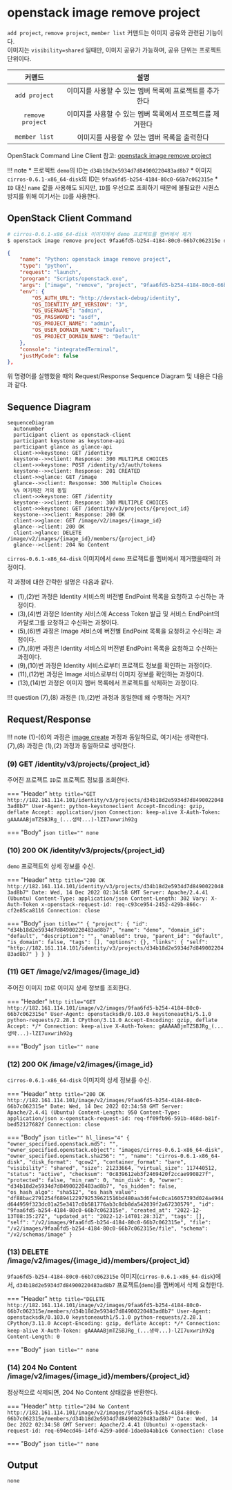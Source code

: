 # openstack image remove project

`add project`, `remove project`, `member list` 커맨드는 이미지 공유와 관련된 기능이다.  
이미지는 `visibility=shared` 일때만, 이미지 공유가 가능하며, 공유 단위는 프로젝트 단위이다.  

| 커맨드 | 설명 |
| :---: | :----: |
| `add project` | 이미지를 사용할 수 있는 멤버 목록에 프로젝트를 추가한다 |
| `remove project` | 이미지를 사용할 수 있는 멤버 목록에서 프로젝트를 제거한다 |
| `member list` | 이미지를 사용할 수 있는 멤버 목록을 출력한다 |

OpenStack Command Line Client 참고: [openstack image remove project](https://docs.openstack.org/python-openstackclient/zed/cli/command-objects/image-v2.html#image-remove-project)

!!! note
    * 프로젝트 `demo`의 ID는 `d34b18d2e5934d7d84900220483ad8b7`
    * 이미지 `cirros-0.6.1-x86_64-disk`의 ID는 `9faa6fd5-b254-4184-80c0-66b7c062315e`
    * `ID` 대신 `name` 값을 사용해도 되지만, `ID`를 우선으로 조회하기 때문에 불필요한 시퀀스 방지를 위해 여기서는 `ID`를 사용한다.

## OpenStack Client Command

``` bash title="python3-openstackclient command"
# cirros-0.6.1-x86_64-disk 이미지에서 demo 프로젝트를 멤버에서 제거
$ openstack image remove project 9faa6fd5-b254-4184-80c0-66b7c062315e d34b18d2e5934d7d84900220483ad8b7
```

``` json title="configuration .vscode/launch.json"
{
    "name": "Python: openstack image remove project",
    "type": "python",
    "request": "launch",
    "program": "Scripts/openstack.exe",
    "args": ["image", "remove", "project", "9faa6fd5-b254-4184-80c0-66b7c062315e", "d34b18d2e5934d7d84900220483ad8b7"],
    "env": {
        "OS_AUTH_URL": "http://devstack-debug/identity",
        "OS_IDENTITY_API_VERSION": "3",
        "OS_USERNAME": "admin",
        "OS_PASSWORD": "asdf",
        "OS_PROJECT_NAME": "admin",
        "OS_USER_DOMAIN_NAME": "Default",
        "OS_PROJECT_DOMAIN_NAME": "Default"
    },
    "console": "integratedTerminal",
    "justMyCode": false
},
```

위 명령어를 실행했을 때의 Request/Response Sequence Diagram 및 내용은 다음과 같다.

## Sequence Diagram

``` mermaid
sequenceDiagram
  autonumber
  participant client as openstack-client
  participant keystone as keystone-api
  participant glance as glance-api
  client->>keystone: GET /identity
  keystone-->>client: Response: 300 MULTIPLE CHOICES
  client->>keystone: POST /identity/v3/auth/tokens
  keystone-->>client: Response: 201 CREATED
  client->>glance: GET /image
  glance-->>client: Response: 300 Multiple Choices
  %% 여기까진 거의 동일
  client->>keystone: GET /identity
  keystone-->>client: Response: 300 MULTIPLE CHOICES
  client->>keystone: GET /identity/v3/projects/{project_id}
  keystone-->>client: Response: 200 OK
  client->>glance: GET /image/v2/images/{image_id}
  glance-->client: 200 OK
  client->glance: DELETE /image/v2/images/{image_id}/members/{project_id}
  glance-->client: 204 No Content

```

`cirros-0.6.1-x86_64-disk` 이미지에서 `demo` 프로젝트를 멤버에서 제거했을때의 과정이다.  

각 과정에 대한 간략한 설명은 다음과 같다.   

- (1),(2)번 과정은 Identity 서비스의 버전별 EndPoint 목록을 요청하고 수신하는 과정이다.  
- (3),(4)번 과정은 Identity 서비스에 Access Token 발급 및 서비스 EndPoint의 카탈로그를 요청하고 수신하는 과정이다.  
- (5),(6)번 과정은 Image 서비스에 버전별 EndPoint 목록을 요청하고 수신하는 과정이다.  
- (7),(8)번 과정은 Identity 서비스의 버전별 EndPoint 목록을 요청하고 수신하는 과정이다.  
- (9),(10)번 과정은 Identity 서비스로부터 프로젝트 정보를 확인하는 과정이다.  
- (11),(12)번 과정은 Image 서비스로부터 이미지 정보를 확인하는 과정이다.  
- (13),(14)번 과정은 이미지 멤버 목록에서 프로젝트를 삭제하는 과정이다.  


!!! question
    (7),(8) 과정은 (1),(2)번 과정과 동일한데 왜 수행하는 거지?  


## Request/Response

!!! note
    (1)-(6)의 과정은 [image create](./create.md) 과정과 동일하므로, 여기서는 생략한다.  
    (7),(8) 과정은 (1),(2) 과정과 동일하므로 생략한다.  


### (9) GET /identity/v3/projects/{project_id}

주어진 프로젝트 `ID`로 프로젝트 정보를 조회한다.  

=== "Header"
    ``` http title="GET http://182.161.114.101/identity/v3/projects/d34b18d2e5934d7d84900220483ad8b7"
    User-Agent: python-keystoneclient
    Accept-Encoding: gzip, deflate
    Accept: application/json
    Connection: keep-alive
    X-Auth-Token: gAAAAABjmTZSBJRg_(...생략...)-lZI7uxwrih92g
    ```
    
=== "Body"
    ``` json title=""
    none
    ```

### (10) 200 OK /identity/v3/projects/{project_id}

`demo` 프로젝트의 상세 정보를 수신.  

=== "Header"
    ``` http title="200 OK http://182.161.114.101/identity/v3/projects/d34b18d2e5934d7d84900220483ad8b7"
    Date: Wed, 14 Dec 2022 02:34:58 GMT
    Server: Apache/2.4.41 (Ubuntu)
    Content-Type: application/json
    Content-Length: 302
    Vary: X-Auth-Token
    x-openstack-request-id: req-c93ce954-2452-429b-866c-cf2e85ca8116
    Connection: close
    ```
    
=== "Body"
    ``` json title=""
    {
      "project": {
          "id": "d34b18d2e5934d7d84900220483ad8b7",
          "name": "demo",
          "domain_id": "default",
          "description": "",
          "enabled": true,
          "parent_id": "default",
          "is_domain": false,
          "tags": [],
          "options": {},
          "links": {
          "self": "http://182.161.114.101/identity/v3/projects/d34b18d2e5934d7d84900220483ad8b7"
          }
      }
    }
    ```

### (11) GET /image/v2/images/{image_id}

주어진 이미지 `ID`로 이미지 상세 정보를 조회한다.  

=== "Header"
    ``` http title="GET http://182.161.114.101/image/v2/images/9faa6fd5-b254-4184-80c0-66b7c062315e"
    User-Agent: openstacksdk/0.103.0 keystoneauth1/5.1.0 python-requests/2.28.1 CPython/3.11.0
    Accept-Encoding: gzip, deflate
    Accept: */*
    Connection: keep-alive
    X-Auth-Token: gAAAAABjmTZSBJRg_(...생략...)-lZI7uxwrih92g
    ```
    
=== "Body"
    ``` json title=""
    none
    ```

### (12) 200 OK /image/v2/images/{image_id}

`cirros-0.6.1-x86_64-disk` 이미지의 상세 정보를 수신.  

=== "Header"
    ``` http title="200 OK http://182.161.114.101/image/v2/images/9faa6fd5-b254-4184-80c0-66b7c062315e"
    Date: Wed, 14 Dec 2022 02:34:58 GMT
    Server: Apache/2.4.41 (Ubuntu)
    Content-Length: 950
    Content-Type: application/json
    x-openstack-request-id: req-ff09fb96-591b-468d-b81f-bed52127682f
    Connection: close
    ```
    
=== "Body"
    ``` json title="" hl_lines="4"
    {
      "owner_specified.openstack.md5": "",
      "owner_specified.openstack.object": "images/cirros-0.6.1-x86_64-disk",
      "owner_specified.openstack.sha256": "",
      "name": "cirros-0.6.1-x86_64-disk",
      "disk_format": "qcow2",
      "container_format": "bare",
      "visibility": "shared",
      "size": 21233664,
      "virtual_size": 117440512,
      "status": "active",
      "checksum": "0c839612eb3f2469420f2ccae990827f",
      "protected": false,
      "min_ram": 0,
      "min_disk": 0,
      "owner": "d34b18d2e5934d7d84900220483ad8b7",
      "os_hidden": false,
      "os_hash_algo": "sha512",
      "os_hash_value": "df88bac2791254f68941229792539621516bd480aa3d6fe4c0ca16057393d024a4944d644959f323dc01a25e3417c0b581776ab3c8db8da542039f2a67230579",
      "id": "9faa6fd5-b254-4184-80c0-66b7c062315e",
      "created_at": "2022-12-13T08:35:27Z",
      "updated_at": "2022-12-14T01:28:31Z",
      "tags": [],
      "self": "/v2/images/9faa6fd5-b254-4184-80c0-66b7c062315e",
      "file": "/v2/images/9faa6fd5-b254-4184-80c0-66b7c062315e/file",
      "schema": "/v2/schemas/image"
    }
    ```

### (13) DELETE /image/v2/images/{image_id}/members/{project_id}

`9faa6fd5-b254-4184-80c0-66b7c062315e` 이미지(`cirros-0.6.1-x86_64-disk`)에서, `d34b18d2e5934d7d84900220483ad8b7` 프로젝트(`demo`)를 멤버에서 삭제 요청한다.  


=== "Header"
    ``` http title="DELETE http://182.161.114.101/image/v2/images/9faa6fd5-b254-4184-80c0-66b7c062315e/members/d34b18d2e5934d7d84900220483ad8b7"
    User-Agent: openstacksdk/0.103.0 keystoneauth1/5.1.0 python-requests/2.28.1 CPython/3.11.0
    Accept-Encoding: gzip, deflate
    Accept: */*
    Connection: keep-alive
    X-Auth-Token: gAAAAABjmTZSBJRg_(...생략...)-lZI7uxwrih92g
    Content-Length: 0
    ```
    
=== "Body"
    ``` json title=""
    none
    ```

### (14) 204 No Content /image/v2/images/{image_id}/members/{project_id}

정상적으로 삭제되면, 204 No Content 상태값을 반환한다.    

=== "Header"
    ``` http title="204 No Content http://182.161.114.101/image/v2/images/9faa6fd5-b254-4184-80c0-66b7c062315e/members/d34b18d2e5934d7d84900220483ad8b7"
    Date: Wed, 14 Dec 2022 02:34:58 GMT
    Server: Apache/2.4.41 (Ubuntu)
    x-openstack-request-id: req-694ecd46-14fd-4259-a0dd-1dae0a4ab1c6
    Connection: close
    ```
    
=== "Body"
    ``` json title=""
    none
    ```


## Output

``` bash title=""
none
```
